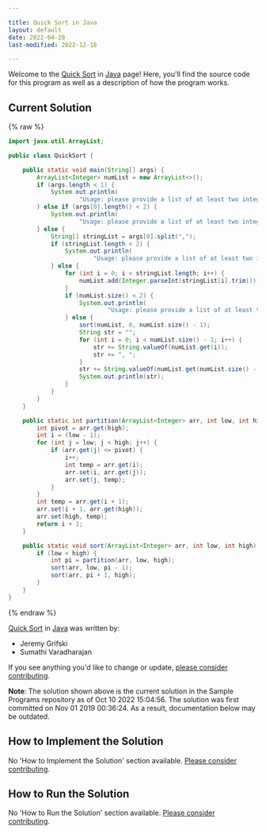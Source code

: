 ```yaml
---

title: Quick Sort in Java
layout: default
date: 2022-04-28
last-modified: 2022-12-18

---
```


Welcome to the [Quick Sort](https://sampleprograms.io/projects/quick-sort) in [Java](https://sampleprograms.io/languages/java) page! Here, you'll find the source code for this program as well as a description of how the program works.

## Current Solution

{% raw %}

```java
import java.util.ArrayList;

public class QuickSort {

    public static void main(String[] args) {
        ArrayList<Integer> numList = new ArrayList<>();
        if (args.length < 1) {
            System.out.println(
                    "Usage: please provide a list of at least two integers to sort in the format \"1, 2, 3, 4, 5\"");
        } else if (args[0].length() < 2) {
            System.out.println(
                    "Usage: please provide a list of at least two integers to sort in the format \"1, 2, 3, 4, 5\"");
        } else {
            String[] stringList = args[0].split(",");
            if (stringList.length < 2) {
                System.out.println(
                        "Usage: please provide a list of at least two integers to sort in the format \"1, 2, 3, 4, 5\"");
            } else {
                for (int i = 0; i < stringList.length; i++) {
                    numList.add(Integer.parseInt(stringList[i].trim()));
                }
                if (numList.size() < 2) {
                    System.out.println(
                            "Usage: please provide a list of at least two integers to sort in the format \"1, 2, 3, 4, 5\"");
                } else {
                    sort(numList, 0, numList.size() - 1);
                    String str = "";
                    for (int i = 0; i < numList.size() - 1; i++) {
                        str += String.valueOf(numList.get(i));
                        str += ", ";
                    }
                    str += String.valueOf(numList.get(numList.size() - 1));
                    System.out.println(str);
                }
            }
        }
    }

    public static int partition(ArrayList<Integer> arr, int low, int high) {
        int pivot = arr.get(high);
        int i = (low - 1);
        for (int j = low; j < high; j++) {
            if (arr.get(j) <= pivot) {
                i++;
                int temp = arr.get(i);
                arr.set(i, arr.get(j));
                arr.set(j, temp);
            }
        }
        int temp = arr.get(i + 1);
        arr.set(i + 1, arr.get(high));
        arr.set(high, temp);
        return i + 1;
    }

    public static void sort(ArrayList<Integer> arr, int low, int high) {
        if (low < high) {
            int pi = partition(arr, low, high);
            sort(arr, low, pi - 1);
            sort(arr, pi + 1, high);
        }
    }
}
```

{% endraw %}

[Quick Sort](https://sampleprograms.io/projects/quick-sort) in [Java](https://sampleprograms.io/languages/java) was written by:

- Jeremy Grifski
- Sumathi Varadharajan

If you see anything you'd like to change or update, [please consider contributing](https://github.com/TheRenegadeCoder/sample-programs).

**Note**: The solution shown above is the current solution in the Sample Programs repository as of Oct 10 2022 15:04:56. The solution was first committed on Nov 01 2019 00:36:24. As a result, documentation below may be outdated.

## How to Implement the Solution

No 'How to Implement the Solution' section available. [Please consider contributing](https://github.com/TheRenegadeCoder/sample-programs-website).

## How to Run the Solution

No 'How to Run the Solution' section available. [Please consider contributing](https://github.com/TheRenegadeCoder/sample-programs-website).